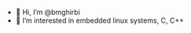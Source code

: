 - 👋 Hi, I’m @bmghirbi
- 👀 I’m interested in embedded linux systems, C, C++

<!---- 
📫 How to reach me ...
bmghirbi/bmghirbi is a ✨ special ✨ repository because its `README.md` (this file) appears on your GitHub profile.
You can click the Preview link to take a look at your changes.
--->
